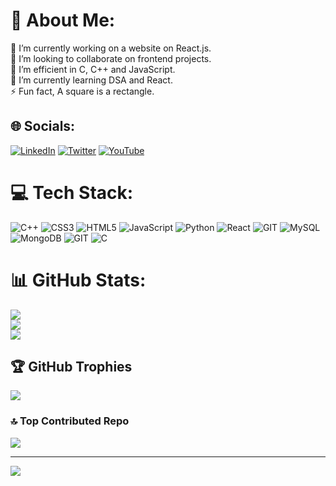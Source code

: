 # 💫 About Me:
🔭 I’m currently working on a website on React.js.<br>👯 I’m looking to collaborate on frontend projects.<br>🤝 I’m efficient in C, C++ and JavaScript.<br>🌱 I’m currently learning DSA and React.<br>⚡ Fun fact, A square is a rectangle.


## 🌐 Socials:
[![LinkedIn](https://img.shields.io/badge/LinkedIn-%230077B5.svg?logo=linkedin&logoColor=white)](https://linkedin.com/in/girish-sharma-698707221) [![Twitter](https://img.shields.io/badge/Twitter-%231DA1F2.svg?logo=Twitter&logoColor=white)](https://twitter.com/girish0120) [![YouTube](https://img.shields.io/badge/YouTube-%23FF0000.svg?logo=YouTube&logoColor=white)](https://youtube.com/@Girish1208) 

# 💻 Tech Stack:
![C++](https://img.shields.io/badge/c++-%2300599C.svg?style=flat&logo=c%2B%2B&logoColor=white) ![CSS3](https://img.shields.io/badge/css3-%231572B6.svg?style=flat&logo=css3&logoColor=white) ![HTML5](https://img.shields.io/badge/html5-%23E34F26.svg?style=flat&logo=html5&logoColor=white) ![JavaScript](https://img.shields.io/badge/javascript-%23323330.svg?style=flat&logo=javascript&logoColor=%23F7DF1E) ![Python](https://img.shields.io/badge/python-3670A0?style=flat&logo=python&logoColor=ffdd54) ![React](https://img.shields.io/badge/react-%2320232a.svg?style=flat&logo=react&logoColor=%2361DAFB) ![GIT](https://img.shields.io/badge/Git-fc6d26?style=flat&logo=git&logoColor=white) ![MySQL](https://img.shields.io/badge/mysql-%2300f.svg?style=flat&logo=mysql&logoColor=white) ![MongoDB](https://img.shields.io/badge/MongoDB-%234ea94b.svg?style=flat&logo=mongodb&logoColor=white) ![GIT](https://img.shields.io/badge/Git-fc6d26?style=flat&logo=git&logoColor=white) ![C](https://img.shields.io/badge/c-%2300599C.svg?style=flat&logo=c&logoColor=white)
# 📊 GitHub Stats:
![](https://github-readme-stats.vercel.app/api?username=girish0120&theme=dark&hide_border=true&include_all_commits=true&count_private=true)<br/>
![](https://github-readme-streak-stats.herokuapp.com/?user=girish0120&theme=dark&hide_border=true)<br/>
![](https://github-readme-stats.vercel.app/api/top-langs/?username=girish0120&theme=dark&hide_border=true&include_all_commits=true&count_private=true&layout=compact)

## 🏆 GitHub Trophies
![](https://github-profile-trophy.vercel.app/?username=girish0120&theme=radical&no-frame=true&no-bg=true&margin-w=4)

### 🔝 Top Contributed Repo
![](https://github-contributor-stats.vercel.app/api?username=girish0120&limit=5&theme=dark&combine_all_yearly_contributions=true)

---
[![](https://visitcount.itsvg.in/api?id=girish0120&icon=0&color=3)](https://visitcount.itsvg.in)

<!-- Proudly created with GPRM ( https://gprm.itsvg.in ) -->
